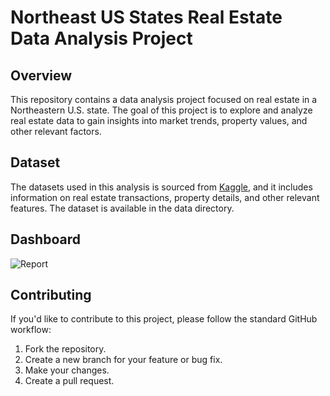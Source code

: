 # Northeast US States Real Estate Data Analysis Project

## Overview
This repository contains a data analysis project focused on real estate in a Northeastern U.S. state. The goal of this project is to explore and analyze real estate data to gain insights into market trends, property values, and other relevant factors.

## Dataset
The datasets used in this analysis is sourced from [Kaggle](https://www.kaggle.com/datasets/jayoza198/realtor-data), and it includes information on real estate transactions, property details, and other relevant features. The dataset is available in the data directory.

## Dashboard
![Report](https://github.com/DanHuuTran/RealEstateProject/assets/133534096/50c1930a-7e69-43ac-826a-985cbd7df494)


## Contributing
If you'd like to contribute to this project, please follow the standard GitHub workflow:

1. Fork the repository.
2. Create a new branch for your feature or bug fix.
3. Make your changes.
4. Create a pull request.
